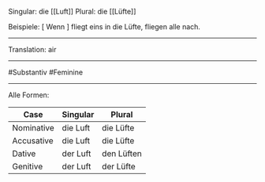 Singular: die [[Luft]]
Plural: die [[Lüfte]]

Beispiele:
\[ Wenn \] fliegt eins in die Lüfte, fliegen alle nach. 

---
Translation:
air

---

#Substantiv
#Feminine

---

Alle Formen:

| Case        | Singular        | Plural         |
|-------------|-----------------|----------------|
| Nominative  | die Luft        | die Lüfte      |
| Accusative  | die Luft        | die Lüfte      |
| Dative      | der Luft        | den Lüften     |
| Genitive    | der Luft        | der Lüfte      |